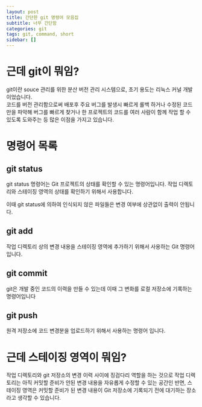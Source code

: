 ```yaml
---
layout: post
title: 간단한 git 명령어 모음집
subtitle: 너무 간단함
categories: git
tags: git, command, short
sidebar: []
---
```


# 근데 git이 뭐임?

git이란 souce 관리를 위한 분산 버전 관리 시스템으로, 초기 용도는 리눅스 커널 개발이었습니다.  
코드를 버전 관리함으로써 배포후 주요 버그를 발생시 빠르게 롤백 하거나 수정된 코드만을 파악해 버그를 빠르게 찾거나 한 프로젝트의 코드를 여러 사람이 함께 작업 할 수 있도록 도와주는 등 많은 이점을 가지고 있습니다.

# 명령어 목록


## git status

git status 명령어는 Git 프로젝트의 상태를 확인할 수 있는 명령어입니다. 작업 디렉토리와 스테이징 영역의 상태를 확인하기 위해서 사용합니다.

이때 git status에 의하여 인식되지 않은 파일들은 변경 여부에 상관없이 출력이 안됩니다.

## git add

작업 디렉토리 상의 변경 내용을 스테이징 영역에 추가하기 위해서 사용하는 Git 명령어입니다.

## git commit

git은 개발 중인 코드의 이력을 만들 수 있는데 이때 그 변화를 로컬 저장소에 기록하는 명령어입니다

## git push

원격 저장소에 코드 변경분을 업로드하기 위해서 사용하는 명령어 입니다.

# 근데 스테이징 영역이 뭐임?

작업 디렉토리와 git 저장소의 변경 이력 사이에 징검다리 역할을 하는 것으로 작업 디렉토리는 아직 커밋할 준비가 안된 변경 내용을 자유롭게 수정할 수 있는 공간인 반면, 스테이징 영역은 커밋할 준비가 된 변경 내용이 Git 저장소에 기록되기 전에 대기하는 장소라고 생각할 수 있습니다.